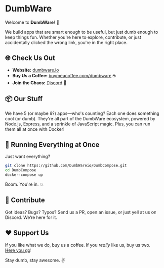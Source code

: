 # DumbWare

Welcome to **DumbWare**! 🚀

We build apps that are smart enough to be useful, but just dumb enough to keep things fun. Whether you're here to explore, contribute, or just accidentally clicked the wrong link, you're in the right place.

## 🌐 Check Us Out
- **Website:** [dumbware.io](https://www.dumbware.io/)
- **Buy Us a Coffee:** [buymeacoffee.com/dumbware](https://buymeacoffee.com/dumbware) ☕
- **Join the Chaos:** [Discord](https://discord.gg/zJutzxWyq2) 💬

## 📦 Our Stuff
We have 5 (or maybe 6?) apps—who's counting? Each one does something cool (or dumb). They're all part of the DumbWare ecosystem, powered by Node.js, Express, and a sprinkle of JavaScript magic. Plus, you can run them all at once with Docker!

## 🐳 Running Everything at Once
Just want everything?

```bash
git clone https://github.com/DumbWareio/DumbCompose.git
cd DumbCompose
docker-compose up
```

Boom. You're in. 💥

## 🤝 Contribute
Got ideas? Bugs? Typos? Send us a PR, open an issue, or just yell at us on Discord. We’re here for it.

## ❤️ Support Us
If you like what we do, buy us a coffee. If you *really* like us, buy us two. [Here you go](https://buymeacoffee.com/dumbware)!

Stay dumb, stay awesome. ✌️

